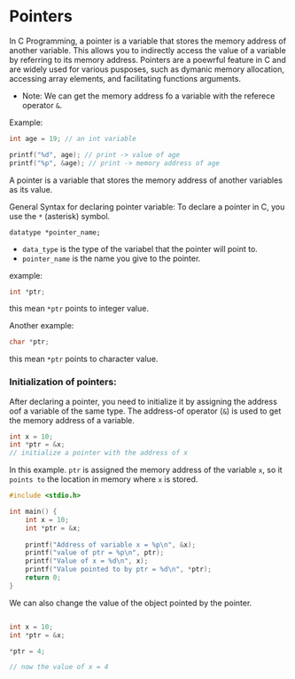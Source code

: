 # Pointers 
In C Programming, a pointer is a variable that stores the memory address of another variable. This allows you to indirectly access the value of a variable by referring to its memory address. Pointers are a poewrful feature in C and are widely used for various pusposes, such as dymanic memory allocation, accessing array elements, and facilitating functions arguments. 

- Note: We can get the memory address fo a variable with the referece operator `&`.

Example: 
```c
int age = 19; // an int variable

printf("%d", age); // print -> value of age
printf("%p", &age); // print -> memory address of age 

```

A pointer is a variable that stores the memory address of another variables as its value. 


General Syntax for declaring pointer variable: 
To declare a pointer in C, you use the `*` (asterisk) symbol.
```
datatype *pointer_name;
```

 - `data_type` is the type of the variabel that the pointer will point to. 
 - `pointer_name` is the name you give to the pointer. 

 example: 
 ```c
 int *ptr;
 ```
 this mean `*ptr` points to integer value. 

 Another example: 
 ```c
 char *ptr;
 ```
 this mean `*ptr` points to character value. 


 ### Initialization of pointers: 
 After declaring a pointer, you need to initialize it by assigning the address oof a variable of the same type. The address-of operator (`&`) is used to get the memory address of a variable. 

 ```c
 int x = 10; 
 int *ptr = &x; 
 // initialize a pointer with the address of x
 ```
In this example. `ptr` is assigned the memory address of the variable `x`, so it `points to` the location in memory where `x` is stored. 


```c
#include <stdio.h>

int main() {
    int x = 10;
    int *ptr = &x;
     
    printf("Address of variable x = %p\n", &x);
    printf("value of ptr = %p\n", ptr);
    printf("Value of x = %d\n", x);
    printf("Value pointed to by ptr = %d\n", *ptr);
    return 0;
}
```

We can also change the value of the object pointed by the pointer. 

```c

int x = 10;
int *ptr = &x;

*ptr = 4;

// now the value of x = 4

```
